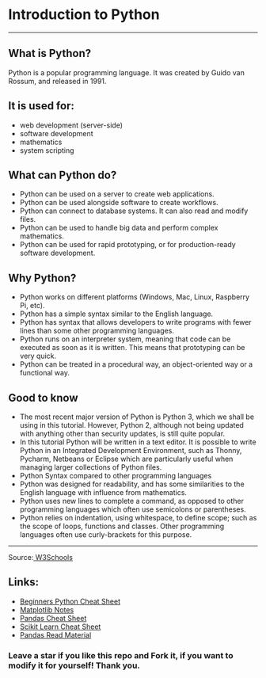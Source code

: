 # Introduction to Python
---

## What is Python?
Python is a popular programming language. It was created by Guido van Rossum, and released in 1991.

## It is used for:
- web development (server-side)
- software development
- mathematics
- system scripting

## What can Python do?
- Python can be used on a server to create web applications.
- Python can be used alongside software to create workflows.
- Python can connect to database systems. It can also read and modify files.
- Python can be used to handle big data and perform complex mathematics.
- Python can be used for rapid prototyping, or for production-ready software development.

## Why Python?
- Python works on different platforms (Windows, Mac, Linux, Raspberry Pi, etc).
- Python has a simple syntax similar to the English language.
- Python has syntax that allows developers to write programs with fewer lines than some other programming languages.
- Python runs on an interpreter system, meaning that code can be executed as soon as it is written. This means that prototyping can be very quick.
-  Python can be treated in a procedural way, an object-oriented way or a functional way.

## Good to know
- The most recent major version of Python is Python 3, which we shall be using in this tutorial. However, Python 2, although not being updated with anything other than security updates, is still quite popular.
- In this tutorial Python will be written in a text editor. It is possible to write Python in an Integrated Development Environment, such as Thonny, Pycharm, Netbeans or Eclipse which are particularly useful when managing larger collections of Python files.
- Python Syntax compared to other programming languages
- Python was designed for readability, and has some similarities to the English language with influence from mathematics.
- Python uses new lines to complete a command, as opposed to other programming languages which often use semicolons or parentheses.
- Python relies on indentation, using whitespace, to define scope; such as the scope of loops, functions and classes. Other programming languages often use curly-brackets for this purpose.

---

Source:<a href="https://www.w3schools.com/python/python_intro.asp"> W3Schools</a>


## Links:
- <a href='https://github.com/aniketsoni1/Introduction-to-Python/blob/master/Beginners%20Python%20Cheat_Sheet_All.pdf'>Beginners Python Cheat Sheet</a>
- <a href='https://github.com/aniketsoni1/Introduction-to-Python/blob/master/Matplotlib%20Notes.pdf'>Matplotlib Notes</a>
- <a href='https://github.com/aniketsoni1/Introduction-to-Python/blob/master/Pandas%20Cheat_Sheet.pdf'>Pandas Cheat Sheet</a>
- <a href='https://github.com/aniketsoni1/Introduction-to-Python/blob/master/Scikit_Learn_Cheat_Sheet%20Python.pdf'>Scikit Learn Cheat Sheet</a>
- <a href='https://github.com/aniketsoni1/Introduction-to-Python/blob/master/pandas_read_material.pdf'>Pandas Read Material</a>

### Leave a star if you like this repo and Fork it, if you want to modify it for yourself! Thank you.
